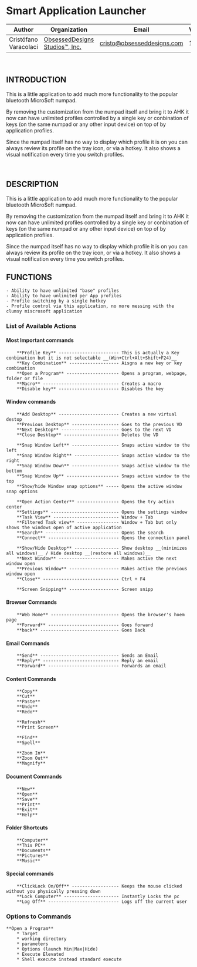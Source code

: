 # Smart Application Launcher


|Author|Organization|Email|Version|Build|      
----|----|----|----|----|
Cristófano Varacolaci|[ObsessedDesigns Studios™, Inc.](https://obsesseddesigns.com)|cristo@obsesseddesigns.com|1.0.0.0|2022.06.29|

&nbsp;
&nbsp;

## INTRODUCTION
This is a little application to add much more functionality to the popular bluetooth Micro$oft numpad.

By removing the customization from the numpad itself and bring it to AHK it now can have unlimited profiles
controlled by a single key or conbination of keys (on the same numpad or any other input device) on top
of by application profiles.

Since the numpad itself has no way to display which profile it is on you can always review its profile on
the tray icon, or via a hotkey. It also shows a visual notification every time you switch profiles. 

&nbsp;

## DESCRIPTION
This is a little application to add much more functionality to the popular bluetooth Micro$oft numpad.

By removing the customization from the numpad itself and bring it to AHK it now can have unlimited profiles
controlled by a single key or conbination of keys (on the same numpad or any other input device) on top
of by application profiles.

Since the numpad itself has no way to display which profile it is on you can always review its profile on
the tray icon, or via a hotkey. It also shows a visual notification every time you switch profiles. 



## FUNCTIONS

    - Ability to have unlimited "base" profiles
    - Ability to have unlimited per App profiles
    - Profile switching by a single hotkey
    - Profile control via this application, no more messing with the clumsy miscrosoft application

### List of Available Actions
#### Most Important commands
        **Profile Key** ----------------------- This is actually a Key conbination but it is not selectable __(Win+Ctrl+Alt+Shift+F24)__
        **Key Combination** ------------------- Aisgns a new key or key combination
        **Open a Program** -------------------- Opens a program, webpage, folder or file
        **Macro** ----------------------------- Creates a macro
        **Disable key** ----------------------- Disables the key
    
#### Window commands
        **Add Desktop** ----------------------- Creates a new virtual destop
        **Previous Desktop** ------------------ Goes to the previous VD
        **Next Desktop** ---------------------- Goes to the next VD
        **Close Desktop** --------------------- Deletes the VD

        **Snap Window Left** ------------------ Snaps active window to the left
        **Snap Window Right** ----------------- Snaps active window to the right
        **Snap Window Down** ------------------ Snaps active window to the bottom
        **Snap Window Up** -------------------- Snaps active window to the top
        **Show/hide Window snap options** ----- Opens the active window snap options

        **Open Action Center** ---------------- Opens the try action center
        **Settings** -------------------------- Opens the settings window
        **Task View** ------------------------- Window + Tab
        **Filtered Task view** ---------------- Window + Tab but only shows the windows open of active application
        **Search** ---------------------------- Opens the search
        **Connect** --------------------------- Opens the connection panel

        **Show/Hide Desktop** ----------------- Show desktop __(minimizes all windows)__ / Hide desktop __(restore all windows)__
        **Next Window** ----------------------- Makes active the next window open
        **Previous Window** ------------------- Makes active the previous window open
        **Close** ----------------------------- Ctrl + F4

        **Screen Snipping** ------------------- Screen snipp

#### Browser Commands
        **Web Home** -------------------------- Opens the browser's hoem page
        **Forward** --------------------------- Goes forward 
        **back** ------------------------------ Goes Back

#### Email Commands
        **Send** ------------------------------ Sends an Email
        **Reply** ----------------------------- Reply an email
        **Forward** --------------------------- Forwards an email

#### Content Commands
        **Copy**
        **Cut**
        **Paste**
        **Undo**
        **Redo**

        **Refresh**
        **Print Screen**

        **Find**
        **Spell**

        **Zoom In**
        **Zoom Out**
        **Magnify**

#### Document Commands
        **New**
        **Open**
        **Save**
        **Print**
        **Exit**
        **Help**

#### Folder Shortcuts
        **Computer**
        **This PC**
        **Documents**
        **Pictures**
        **Music**

#### Special commands
        **ClickLock On/Off** ------------------ Keeps the mouse clicked without you physically pressing down
        **Lock Computer** --------------------- Instantly Locks the pc
        **Log Off** --------------------------- Logs off the current user

### Options to Commands
    **Open a Program**
        * Target
        * working directory
        * parameters
        * Options (launch Min|Max|Hide)
        * Execute Elevated
        * Shell execute instead standard execute



&nbsp;
&nbsp;
